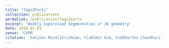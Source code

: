```yaml
---
title: "Tags2Parts"
collection: publications
permalink: /publication/tags2parts
excerpt: 'Weakly Supervised Segmentation of 3D geometry'
date: 2018-01-01
venue: 'CVPR'
citation: 'Sanjeev Muralikrishnan, Vladimir Kim, Siddhartha Chaudhuri (2018). &quot;Tags2Parts: Discovering Semantic Regions from Shape Tags&quot; <i>CVPR</i>. 1(1).'
---
```

